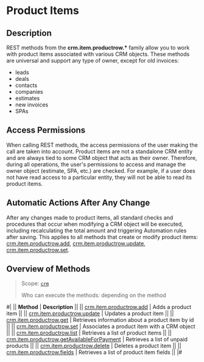 # Product Items

## Description

REST methods from the **crm.item.productrow.\*** family allow you to work with product items associated with various CRM objects. These methods are universal and support any type of owner, except for old invoices:

* leads
* deals
* contacts
* companies
* estimates
* new invoices
* SPAs

## Access Permissions

When calling REST methods, the access permissions of the user making the call are taken into account. Product items are not a standalone CRM entity and are always tied to some CRM object that acts as their owner. Therefore, during all operations, the user's permissions to access and manage the owner object (estimate, SPA, etc.) are checked. For example, if a user does not have read access to a particular entity, they will not be able to read its product items.

## Automatic Actions After Any Change

After any changes made to product items, all standard checks and procedures that occur when modifying a CRM object will be executed, including recalculating the total amount and triggering Automation rules after saving. This applies to all methods that create or modify product items: [crm.item.productrow.add](./crm-item-productrow-add.md), [crm.item.productrow.update](./crm-item-productrow-update.md), [crm.item.productrow.set](./crm-item-productrow-set.md).

## Overview of Methods

> Scope: [`crm`](../../../scopes/permissions.md)
>
> Who can execute the methods: depending on the method

#|
|| **Method** | **Description** ||
|| [crm.item.productrow.add](./crm-item-productrow-add.md) | Adds a product item ||
|| [crm.item.productrow.update](./crm-item-productrow-update.md) | Updates a product item ||
|| [crm.item.productrow.get](./crm-item-productrow-get.md) | Retrieves information about a product item by id ||
|| [crm.item.productrow.set](./crm-item-productrow-set.md) | Associates a product item with a CRM object ||
|| [crm.item.productrow.list](./crm-item-productrow-list.md) | Retrieves a list of product items ||
|| [crm.item.productrow.getAvailableForPayment](./crm-item-productrow-get-available-for-payment.md) | Retrieves a list of unpaid products ||
|| [crm.item.productrow.delete](./crm-item-productrow-update.md) | Deletes a product item ||
|| [crm.item.productrow.fields](./crm-item-productrow-fields.md) | Retrieves a list of product item fields ||
|#